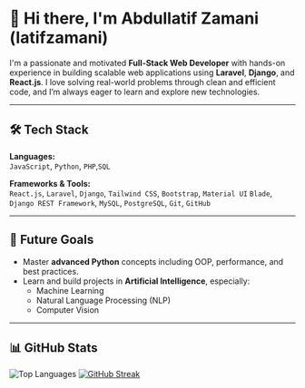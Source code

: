 # 👋 Hi there, I'm Abdullatif Zamani (latifzamani)

I'm a passionate and motivated **Full-Stack Web Developer** with hands-on experience in building scalable web applications using **Laravel**, **Django**, and **React.js**. I love solving real-world problems through clean and efficient code, and I’m always eager to learn and explore new technologies.


---

## 🛠️ Tech Stack

**Languages:**  
`JavaScript`, `Python`, `PHP`,`SQL`

**Frameworks & Tools:**  
`React.js`, `Laravel`, `Django`, `Tailwind CSS`, `Bootstrap`,  `Material UI`
`Blade`, `Django REST Framework`, `MySQL`, `PostgreSQL`, `Git`, `GitHub`

---

## 🎯 Future Goals

- Master **advanced Python** concepts including OOP, performance, and best practices.
- Learn and build projects in **Artificial Intelligence**, especially:
  - Machine Learning
  - Natural Language Processing (NLP)
  - Computer Vision

---

## 📊 GitHub Stats

![Top Languages](https://github-readme-stats.vercel.app/api/top-langs/?username=latifzamani&layout=compact&theme=radical)
[![GitHub Streak](https://streak-stats.demolab.com?user=latifzamani&theme=radical)](https://git.io/streak-stats)

